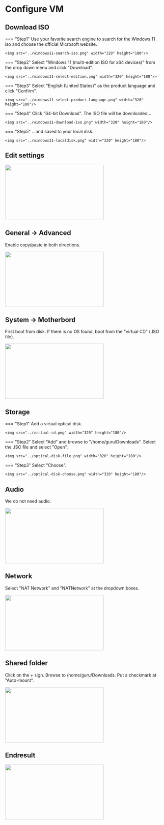# Configure VM

## Download ISO
=== "Step1"
    Use your favorite search engine to search for the Windows 11 iso and choose the official Microsoft website.

    <img src="../windows11-search-iso.png" width="320" height="180"/>

=== "Step2"
    Select "Windows 11 (multi-edition ISO for x64 devices)" from the drop down menu and click "Download".

    <img src="../windows11-select-edition.png" width="320" height="180"/>

=== "Step3"
    Select "English (United States)" as the product language and click "Confirm".

    <img src="../windows11-select-product-language.png" width="320" height="180"/>

=== "Step4"
    Click "64-bit Download". The ISO file will be downloaded...

    <img src="../windows11-download-iso.png" width="320" height="180"/>

=== "Step5"
    ...and saved to your local disk.

    <img src="../windows11-localdisk.png" width="320" height="180"/>


## Edit settings

<img src="../edit-settings.png" width="320" height="180"/>

## General -> Advanced 
Enable copy/paste in both directions.

<img src="../bidirectional.png" width="320" height="180"/>

## System -> Motherbord
First boot from disk. If there is no OS found, boot from the "virtual CD" (.ISO file).

<img src="../boot-sequence.png" width="320" height="180"/>

## Storage

=== "Step1"
    Add a virtual optical disk.

    <img src="../virtual-cd.png" width="320" height="180"/>

=== "Step2"
    Select "Add" and browse to "/home/guru/Downloads". Select the .ISO file and select "Open".

    <img src="../optical-disk-file.png" width="320" height="180"/>

=== "Step3"
    Select "Choose".

    <img src="../optical-disk-choose.png" width="320" height="180"/>

## Audio
We do not need audio.

<img src="../no-audio.png" width="320" height="180"/>

## Network
Select "NAT Network" and "NATNetwork" at the dropdown boxes.

<img src="../nat-network.png" width="320" height="180"/>

## Shared folder
Click on the + sign. Browse to /home/guru/Downloads. Put a checkmark at "Auto-mount".

<img src="../shared-folder.png" width="320" height="180"/>


## Endresult

<img src="../endresult.png" width="320" height="180"/>